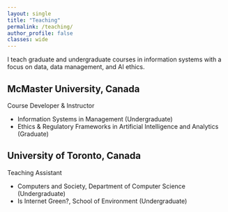 ```yaml
---
layout: single
title: "Teaching"
permalink: /teaching/
author_profile: false
classes: wide
---
```


I teach graduate and undergraduate courses in information systems with a focus on data, data management, and AI ethics.

## McMaster University, Canada 
Course Developer & Instructor
- Information Systems in Management (Undergraduate)
- Ethics & Regulatory Frameworks in Artificial Intelligence and Analytics (Graduate)

## University of Toronto, Canada 
Teaching Assistant
- Computers and Society, Department of Computer Science (Undergraduate)
- Is Internet Green?, School of Environment (Undergraduate)

